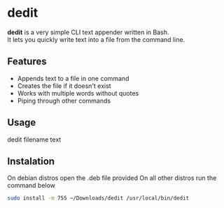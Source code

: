 # dedit

**dedit** is a very simple CLI text appender written in Bash.  
It lets you quickly write text into a file from the command line.  

## Features
- Appends text to a file in one command
- Creates the file if it doesn't exist
- Works with multiple words without quotes
- Piping through other commands 
## Usage
dedit filename text

## Instalation 
On debian distros open the .deb file provided 
On all other distros run the command below 
```bash
sudo install -m 755 ~/Downloads/dedit /usr/local/bin/dedit
```
